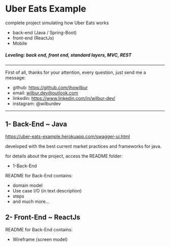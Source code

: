 # Uber Eats Example
complete project simulating how Uber Eats works

- back-end (Java / Spring-Boot)
- front-end (ReactJs)  
- Mobile

##### Leveling: back end, front end, standard layers, MVC, REST

----------------------

First of all, thanks for your attention, every question, just send me a message:
- github: https://github.com/jhowilbur
- email: wilbur.dev@outlook.com
- linkedin: https://www.linkedin.com/in/wilbur-dev/
- instagram: @wilburdev

----------------------

## 1- Back-End ~ Java

https://uber-eats-example.herokuapp.com/swagger-ui.html

developed with the best current market practices and frameworks for java.

for details about the project, access the README folder:
- 1-Back-End

README for Back-End contains:
- domain model
- Use case I/O (in text description)
- steps
- and much more...

## 2- Front-End ~ ReactJs


README for Back-End contains:
- Wireframe (screen model)